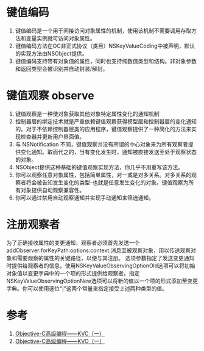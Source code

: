 # 键值编码

1. 键值编码是一个用于间接访问对象属性的机制，使用该机制不需要调用存取方法和变量实例就可访问对象属性。
2. 键值编码方法在OC非正式协议（类目）NSKeyValueCoding中被声明，默认的实现方法由NSObject提供。
3. 键值编码支持带有对象值的属性，同时也支持纯数值类型和结构。非对象参数和返回类型会被识别并自动封装/解封。

# 键值观察 observe

1. 键值观察是一种使对象获取其他对象特定属性变化的通知机制
2. 控制器层的绑定技术就是严重依赖键值观察获得模型层和控制器层的变化通知的。对于不依赖控制器层类的应用程序，键值观察提供了一种简化的方法来实现检查器并更新用户界面值。
3. 与 NSNotification 不同，键值观察并没有所谓的中心对象来为所有观察者提供变化通知。取而代之的，当有变化发生时，通知被直接发送至处于观察状态的对象。
4. NSObject提供这种基础的键值观察实现方法，你几乎不用重写该方法。
5. 你可以观察任意对象属性，包括简单属性，对一或是对多关系。对多关系的观察者将会被告知发生变化的类型-也就是任意发生变化的对象。键值观察为所有对象提供自动观察兼容性。
6. 你可以通过禁用自动观察通知并实现手动通知来筛选通知。

# 注册观察者

为了正确接收属性的变更通知，观察者必须首先发送一个addObserver:forKeyPath:options:context:消息至被观察对象，用以传送观察对象和需要观察的属性的关键路径，以便与其注册。
选项参数指定了发送变更通知时提供给观察者的信息。使用NSKeyValueObservingOptionOld选项可以将初始对象值以变更字典中的一个项的形式提供给观察者。指定NSKeyValueObservingOptionNew选项可以将新的值以一个项的形式添加至变更字典。你可以使用逐位“|”这两个常量来指定接受上述两种类型的值。

# 参考

1. [Objective-C高级编程——KVC（一）](http://blog.csdn.net/chenyufeng1991/article/details/49308585)
2. [Objective-C高级编程——KVO（一）](http://blog.csdn.net/chenyufeng1991/article/details/49310241)

